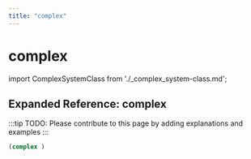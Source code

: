 ```yaml
---
title: "complex"
---
```


# complex

import ComplexSystemClass from './_complex_system-class.md';

<ComplexSystemClass />

## Expanded Reference: complex

:::tip
TODO: Please contribute to this page by adding explanations and examples
:::

```lisp
(complex )
```

